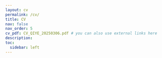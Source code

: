 ```yaml
---
layout: cv
permalink: /cv/
title: CV
nav: false
nav_order: 5
cv_pdf: CV_QIYE_20250306.pdf # you can also use external links here
description: 
toc:
  sidebar: left
---
```

